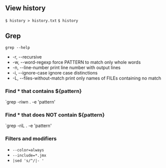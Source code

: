 ## View history

`$ history > history.txt`
`$ history`

## Grep
`grep --help`

* -r, --recursive
* -w, --word-regexp	force PATTERN to match only whole words
* -n, --line-number	print line number with output lines
* -i, --ignore-case	ignore case distinctions
* -L, --files-without-match	print only names of FILEs containing no match

### Find * that contains ${pattern}
`grep -riwn . -e 'pattern'

### Find * that does NOT contain ${pattern}
`grep -riL . -e 'pattern'

### Filters and modifiers
* `--color=always`
* `--include=*.jmx`
* `|sed 's/^/|- '`

